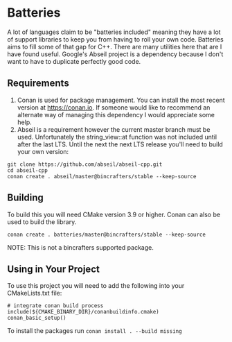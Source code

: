 # Batteries
A lot of languages claim to be "batteries included" meaning they have a lot of support libraries to keep you from having to roll your own code.
Batteries aims to fill some of that gap for C++. There are many utilities here that are I have found useful. Google's Abseil project is a
dependency because I don't want to have to duplicate perfectly good code.

## Requirements
1. Conan is used for package management. You can install the most recent version at https://conan.io. If someone would like to recommend an
alternate way of managing this dependency I would appreciate some help.
2. Abseil is a requirement however the current master branch must be used. Unfortunately the string_view::at function was not included until
after the last LTS. Until the next the next LTS release you'll need to build your own version:
```
git clone https://github.com/abseil/abseil-cpp.git
cd abseil-cpp
conan create . abseil/master@bincrafters/stable --keep-source
```

## Building
To build this you will need CMake version 3.9 or higher. Conan can also be used to build the library.

```
conan create . batteries/master@bincrafters/stable --keep-source
```
NOTE: This is not a bincrafters supported package.

## Using in Your Project
To use this project you will need to add the following into your CMakeLists.txt file:
```
# integrate conan build process
include(${CMAKE_BINARY_DIR}/conanbuildinfo.cmake)
conan_basic_setup()
```

To install the packages run `conan install . --build missing`